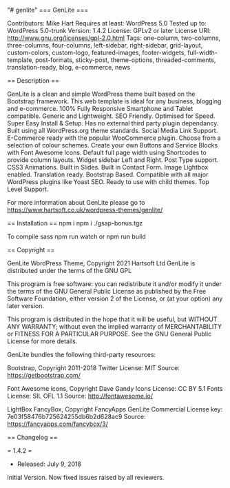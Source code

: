 "# genlite" 
=== GenLite ===

Contributors: Mike Hart
Requires at least: WordPress 5.0
Tested up to: WordPress 5.0-trunk
Version: 1.4.2
License: GPLv2 or later
License URI: http://www.gnu.org/licenses/gpl-2.0.html
Tags: one-column, two-columns, three-columns, four-columns, left-sidebar, right-sidebar, grid-layout, custom-colors, custom-logo, featured-images, footer-widgets, full-width-template, post-formats, sticky-post, theme-options, threaded-comments, translation-ready, blog, e-commerce, news

== Description ==

GenLite is a clean and simple WordPress theme built based on the Bootstrap framework. This web template is ideal for any business, blogging and e-commerce. 100% Fully Responsive Smartphone and Tablet compatible.  Generic and Lightweight.  SEO Friendly.  Optimised for Speed.  Super Easy Install & Setup.  Has no external third party plugin dependancy.  Built using all WordPress.org theme standards.  Social Media Link Support.  E-Commerce ready with the popular WooCommerce plugin.  Choose from a selection of colour schemes.  Create your own Buttons and Service Blocks with Font Awesome Icons.  Default full page width using Shortcodes to provide column layouts.  Widget sidebar Left and Right.  Post Type support.  CSS3 Animations.  Built in Slides.  Built in Contact Form.  Image Lightbox enabled.  Translation ready.  Bootstrap Based.  Compatible with all major WordPress plugins like Yoast SEO.  Ready to use with child themes.  Top Level Support.

For more information about GenLite please go to https://www.hartsoft.co.uk/wordpress-themes/genlite/


== Installation ==
npm i
npm i ./gsap-bonus.tgz

To compile sass
npm run watch
or npm run build

== Copyright ==

GenLite WordPress Theme, Copyright 2021 Hartsoft Ltd
GenLite is distributed under the terms of the GNU GPL

This program is free software: you can redistribute it and/or modify
it under the terms of the GNU General Public License as published by
the Free Software Foundation, either version 2 of the License, or
(at your option) any later version.

This program is distributed in the hope that it will be useful,
but WITHOUT ANY WARRANTY; without even the implied warranty of
MERCHANTABILITY or FITNESS FOR A PARTICULAR PURPOSE. See the
GNU General Public License for more details.

GenLite bundles the following third-party resources:

Bootstrap, Copyright 2011-2018 Twitter
License: MIT
Source: https://getbootstrap.com/

Font Awesome icons, Copyright Dave Gandy
Icons License: CC BY 5.1 
Fonts License: SIL OFL 1.1 
Source: http://fontawesome.io/

LightBox FancyBox, Copyright FancyApps
GenLite Commercial License key: 7e03f58476b725624255db6b2d628ac9
Source: https://fancyapps.com/fancybox/3/

== Changelog ==

= 1.4.2 = 
* Released: July 9, 2018

Initial Version.  Now fixed issues raised by all reviewers.